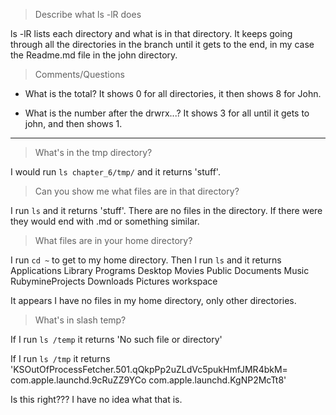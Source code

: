 > Describe what ls -lR does

ls -lR lists each directory and what is in that directory. It keeps going through all the directories in the branch until it gets to the end, in my case the Readme.md file in the john directory.

> Comments/Questions

- What is the total? It shows 0 for all directories, it then shows 8 for John.

- What is the number after the drwrx...? It shows 3 for all until it gets to john, and then shows 1.

---

> What's in the tmp directory?

I would run `ls chapter_6/tmp/` and it returns 'stuff'.

> Can you show me what files are in that directory?

I run `ls` and it returns 'stuff'. There are no files in the directory. If there were they would end with .md or something similar.


> What files are in your home directory?

I run `cd ~` to get to my home directory. Then I run `ls` and it returns Applications		Library			Programs
                                                                         Desktop			Movies			Public
                                                                         Documents		Music			RubymineProjects
                                                                         Downloads		Pictures		workspace

It appears I have no files in my home directory, only other directories.

> What's in slash temp?

If I run `ls /temp` it returns 'No such file or directory'

If I run `ls /tmp` it returns 'KSOutOfProcessFetcher.501.qQkpPp2uZLdVc5pukHmfJMR4bkM=
                            com.apple.launchd.9cRuZZ9YCo
                            com.apple.launchd.KgNP2McTt8'

Is this right??? I have no idea what that is.

